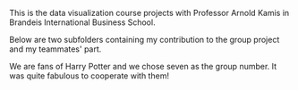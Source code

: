 This is the data visualization course projects with Professor Arnold Kamis in Brandeis International Business School.

Below are two subfolders containing my contribution to the group project and my teammates' part.

We are fans of Harry Potter and we chose seven as the group number. It was quite fabulous to cooperate with them!
